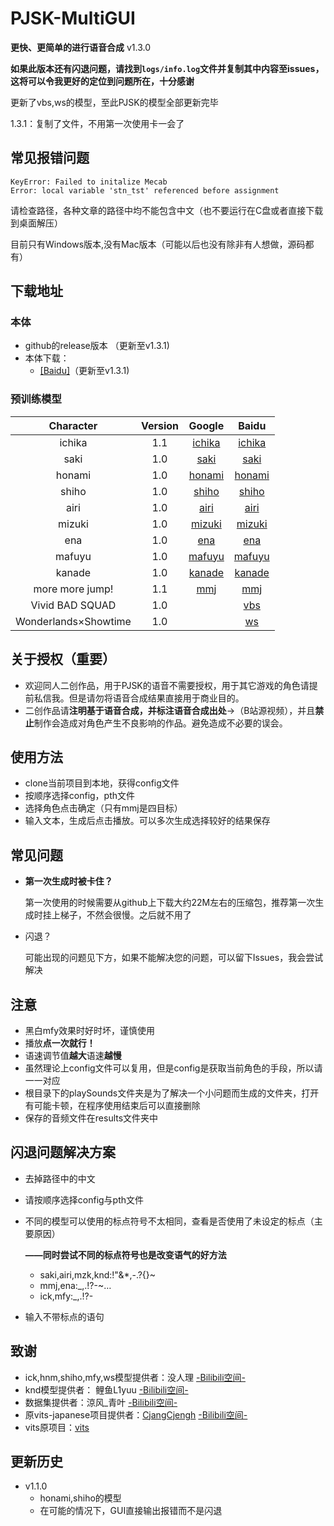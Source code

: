 # PJSK-MultiGUI

**更快、更简单的进行语音合成**  v1.3.0

**如果此版本还有闪退问题，请找到`logs/info.log`文件并复制其中内容至issues，这将可以令我更好的定位到问题所在，十分感谢**

更新了vbs,ws的模型，至此PJSK的模型全部更新完毕

1.3.1：复制了文件，不用第一次使用卡一会了
## 常见报错问题

```
KeyError: Failed to initalize Mecab
Error: local variable 'stn_tst' referenced before assignment
```
请检查路径，各种文章的路径中均不能包含中文（也不要运行在C盘或者直接下载到桌面解压）

目前只有Windows版本,没有Mac版本（可能以后也没有除非有人想做，源码都有）


## 下载地址

### 本体

- github的release版本 （更新至v1.3.1)  
- 本体下载：
	- [[Baidu]](https://pan.baidu.com/s/1XlCLY_81DyRmbjSHnrvBTA?pwd=qrcp)（更新至v1.3.1)  
### 预训练模型
|Character|Version|Google|Baidu|
|:---:|:---:|:---:|:---:|
|ichika|1.1|[ichika](https://drive.google.com/u/0/uc?id=1ODFN9gilbX9wEl8pWEKnWX3HykndYXHS&export=download)|[ichika](https://pan.baidu.com/s/1jbTQb4QXjhPtvkh45upbGQ?pwd=0leo )|
|saki|1.0|[saki](https://drive.google.com/file/d/1zB09x-7qSe-abyxH8NIUZ7lCSYQ4UfEp/view?usp=sharing)|[saki](https://pan.baidu.com/s/15qtkqWib87Ks3OWKm7AFcw?pwd=13dj)|
|honami|1.0|[honami](https://drive.google.com/file/d/152VhjHghjd8W6eV08ah66-xRa9IG0aT1/view?usp=sharing)|[honami](https://pan.baidu.com/s/19frIm486bB5X0_4qNaB2og?pwd=mius)|
|shiho|1.0|[shiho](https://drive.google.com/file/d/1-7q3pR0HvBdrPdkEmpOmZTQLAyzaiW-I/view?usp=sharing)|[shiho](https://pan.baidu.com/s/1-tJy-9EKlsp74i8tJXiNRA?pwd=xkpd)|
|airi|1.0|[airi](https://drive.google.com/file/d/1uWeixKe5PEz4mGhjS9K8Z8d1AJpv2izO/view?usp=sharing)|[airi](https://pan.baidu.com/s/1w_8yQ9grDcj8Hseo-ovWaA?pwd=sw6p)|
|mizuki|1.0|[mizuki](https://drive.google.com/file/d/1e43kk2SWAeh3EPMAsW-bDdVROsW7VVa8/view?usp=sharing)|[mizuki](https://pan.baidu.com/s/1l_jLQZQiTQbgGTZztUuwBQ?pwd=6sih)|
|ena|1.0|[ena](https://drive.google.com/file/d/1sL9VjWAjPWAS2ilACqcR5WHLCjcF1u4k/view?usp=sharing)|[ena](https://pan.baidu.com/s/1-IYeQ7DdAoD6I2CzlGXSyw?pwd=ej7c)|
|mafuyu|1.0|[mafuyu](https://drive.google.com/file/d/1it_vKoFDVryxzjRbglYvMy6vi2tXTKoO/view?usp=sharing) |[mafuyu](https://pan.baidu.com/s/1G04eZDFJcqm8LCZNbEF9fQ?pwd=b8br)|
|kanade|1.0|[kanade](https://drive.google.com/file/d/16K_R_AWC5tELDpRYaA6DLYucYqfcoho2/view?usp=sharing)|[kanade](https://pan.baidu.com/s/1QPYNsh9qfPDW7mzTpUo5wA?pwd=z5fm)|
|more more jump!|1.1|[mmj](https://drive.google.com/file/d/19BG7vQpjB3oXuWKlOfDluVN0OFzjnzNC/view?usp=sharing) |[mmj](https://pan.baidu.com/s/1UcCsooLr97cHHWXd8P431w?pwd=265a)|
|Vivid BAD SQUAD|1.0| |[vbs](https://pan.baidu.com/s/1UgAV_-4JJe0KkzRvQeQ2QQ?pwd=49dm)|
|Wonderlands×Showtime|1.0| |[ws](https://pan.baidu.com/s/1uWm1gG60XCwfld84T8BPKw?pwd=d3gx)|


## 关于授权（重要）
- 欢迎同人二创作品，用于PJSK的语音不需要授权，用于其它游戏的角色请提前私信我。但是请勿将语音合成结果直接用于商业目的。
- 二创作品请**注明基于语音合成，并标注语音合成出处**->（B站源视频），并且**禁止**制作会造成对角色产生不良影响的作品。避免造成不必要的误会。

## 使用方法
- clone当前项目到本地，获得config文件
- 按顺序选择config，pth文件
- 选择角色点击确定（只有mmj是四目标）
- 输入文本，生成后点击播放。可以多次生成选择较好的结果保存

## 常见问题
- **第一次生成时被卡住？**

	第一次使用的时候需要从github上下载大约22M左右的压缩包，推荐第一次生成时挂上梯子，不然会很慢。之后就不用了
- 闪退？

	可能出现的问题见下方，如果不能解决您的问题，可以留下Issues，我会尝试解决

## 注意
- 黑白mfy效果时好时坏，谨慎使用
- 播放**点一次就行！**
- 语速调节值**越大**语速**越慢**
- 虽然理论上config文件可以复用，但是config是获取当前角色的手段，所以请一一对应
- 根目录下的playSounds文件夹是为了解决一个小问题而生成的文件夹，打开有可能卡顿，在程序使用结束后可以直接删除
- 保存的音频文件在results文件夹中

## 闪退问题解决方案
- 去掉路径中的中文
- 请按顺序选择config与pth文件
- 不同的模型可以使用的标点符号不太相同，查看是否使用了未设定的标点（主要原因）

	**——同时尝试不同的标点符号也是改变语气的好方法**
	- saki,airi,mzk,knd:!"&*,-.?{}~
	- mmj,ena:_,.!?-~…
	- ick,mfy:_,.!?-
- 输入不带标点的语句
	
## 致谢
- ick,hnm,shiho,mfy,ws模型提供者：没人理 [-Bilibili空间-](https://space.bilibili.com/618272)
- knd模型提供者： 鲤鱼L1yuu [-Bilibili空间-](https://space.bilibili.com/436749613)
- 数据集提供者：涼风_青叶 [-Bilibili空间-](https://space.bilibili.com/5437778)
- 原vits-japanese项目提供者：[CjangCjengh](https://github.com/CjangCjengh) [-Bilibili空间-](https://space.bilibili.com/35285881)
- vits原项目：[vits](https://github.com/jaywalnut310/vits)

## 更新历史

- v1.1.0
	- honami,shiho的模型
	- 在可能的情况下，GUI直接输出报错而不是闪退
